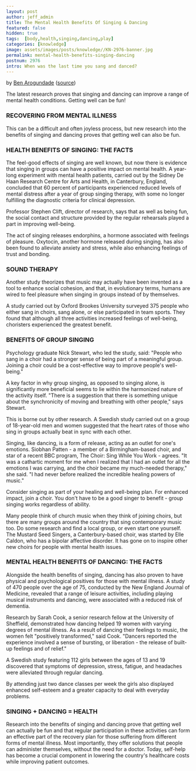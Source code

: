 ```yaml
---
layout: post
author: jeff_admin
title: The Mental Health Benefits Of Singing & Dancing
featured: false
hidden: true
tags:  [body,health,singing,dancing,play]
categories: [knowledge]
image: assets/images/posts/knowledge//KN-2976-banner.jpg
permalink: mental-health-benefits-singing-dancing
postnum: 2976
intro: When was the last time you sang and danced?
---
```


by [Ben Arogundade](http://www.365positivity.com/about-365-positivity.html)
([source](http://www.mentalhealthapps.co.uk/mental-health-benefits-singing-dancing-facts.html#sthash.vijsTmUU.MIUQK1tJ.dpbs))

The latest research proves that singing and dancing can improve a range of mental health conditions. Getting well can be fun!

### RECOVERING FROM MENTAL ILLNESS

This can be a difficult and often joyless process, but new research into the benefits of singing and dancing proves that getting well can also be fun.

### HEALTH BENEFITS OF SINGING: THE FACTS

The feel-good effects of singing are well known, but now there is evidence that singing in groups can have a positive impact on mental health. A year-long experiment with mental health patients, carried out by the Sidney De Haan Research Centre for Arts and Health, in Canterbury, England, concluded that 60 percent of participants experienced reduced levels of mental distress after a year of group singing therapy, with some no longer fulfilling the diagnostic criteria for clinical depression.

Professor Stephen Clift, director of research, says that as well as being fun, the social contact and structure provided by the regular rehearsals played a part in improving well-being.

The act of singing releases endorphins, a hormone associated with feelings of pleasure. Oxytocin, another hormone released during singing, has also been found to alleviate anxiety and stress, while also enhancing feelings of trust and bonding.

### SOUND THERAPY

Another study theorizes that music may actually have been invented as a tool to enhance social cohesion, and that, in evolutionary terms, humans are wired to feel pleasure when singing in groups instead of by themselves.

A study carried out by Oxford Brookes University surveyed 375 people who either sang in choirs, sang alone, or else participated in team sports. They found that although all three activities increased feelings of well-being, choristers experienced the greatest benefit.

### BENEFITS OF GROUP SINGING

Psychology graduate Nick Stewart, who led the study, said: "People who sang in a choir had a stronger sense of being part of a meaningful group. Joining a choir could be a cost-effective way to improve people's well-being."

A key factor in why group singing, as opposed to singing alone, is significantly more beneficial seems to lie within the harmonized nature of the activity itself.  "There is a suggestion that there is something unique about the synchronicity of moving and breathing with other people," says Stewart.

This is borne out by other research. A Swedish study carried out on a group of 18-year-old men and women suggested that the heart rates of those who sing in groups actually beat in sync with each other.

Singing, like dancing, is a form of release, acting as an outlet for one's emotions. Siobhan Patten - a member of a Birmingham-based choir, and star of a recent BBC program, The Choir: Sing While You Work - agrees. "It was a cathartic moment for me when I realized that I had an outlet for all the emotions I was carrying, and the choir became my much-needed therapy," she said. "I had never before realized the incredible healing powers of music."

Consider singing as part of your healing and well-being plan. For enhanced impact, join a choir. You don't have to be a good singer to benefit - group singing works regardless of ability.

Many people think of church music when they think of joining choirs, but there are many groups around the country that sing contemporary music too. Do some research and find a local group, or even start one yourself. The Mustard Seed Singers, a Canterbury-based choir, was started by Elle Caldon, who has a bipolar affective disorder. It has gone on to inspire other new choirs for people with mental health issues.

### MENTAL HEALTH BENEFITS OF DANCING: THE FACTS

Alongside the health benefits of singing, dancing has also proven to have physical and psychological positives for those with mental illness. A study of 470 people over the age of 75, conducted by the New England Journal of Medicine, revealed that a range of leisure activities, including playing musical instruments and dancing, were associated with a reduced risk of dementia.

Research by Sarah Cook, a senior research fellow at the University of Sheffield, demonstrated how dancing helped 19 women with varying degrees of mental illness. As a result of dancing their feelings to music, the women felt "positively transformed," said Cook. "Dancers reported the experience involved a sense of bursting, or liberation - the release of built-up feelings and of relief."

A Swedish study featuring 112 girls between the ages of 13 and 19 discovered that symptoms of depression, stress, fatigue, and headaches were alleviated through regular dancing.

By attending just two dance classes per week the girls also displayed enhanced self-esteem and a greater capacity to deal with everyday problems.

### SINGING + DANCING = HEALTH

Research into the benefits of singing and dancing prove that getting well can actually be fun and that regular participation in these activities can form an effective part of the recovery plan for those suffering from different forms of mental illness. Most importantly, they offer solutions that people can administer themselves, without the need for a doctor. Today, self-help has become a crucial component in lowering the country's healthcare costs while improving patient outcomes.
